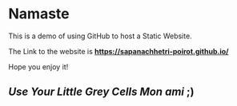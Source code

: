 # Namaste

This is a demo of using GitHub to host a Static Website.

The Link to the website is **https://sapanachhetri-poirot.github.io/**

Hope you enjoy it!

## ***Use Your Little Grey Cells Mon ami***     ;)
